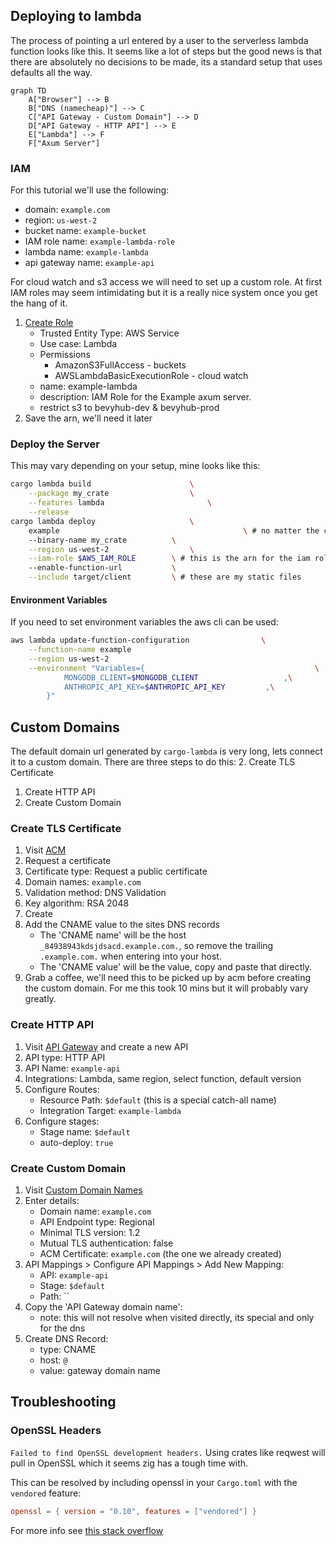 


## Deploying to lambda

The process of pointing a url entered by a user to the serverless lambda function looks like this. It seems like a lot of steps but the good news is that there are absolutely no decisions to be made, its a standard setup that uses defaults all the way.

```mermaid
graph TD
	A["Browser"] --> B
	B["DNS (namecheap)"] --> C
	C["API Gateway - Custom Domain"] --> D
	D["API Gateway - HTTP API"] --> E
	E["Lambda"] --> F
	F["Axum Server"]
```

### IAM

For this tutorial we'll use the following:
- domain: `example.com`
- region: `us-west-2`
- bucket name: `example-bucket`
- IAM role name: `example-lambda-role`
- lambda name: `example-lambda`
- api gateway name: `example-api`

For cloud watch and s3 access we will need to set up a custom role. At first IAM roles may seem intimidating but it is a really nice system once you get the hang of it.

1. [Create Role](https://us-east-1.console.aws.amazon.com/iam/home?region=us-west-2#/roles/create)
	- Trusted Entity Type: AWS Service
	- Use case: Lambda
	- Permissions
		- AmazonS3FullAccess - buckets
		- AWSLambdaBasicExecutionRole - cloud watch
	- name: example-lambda
	- description: IAM Role for the Example axum server.
	- restrict s3 to bevyhub-dev & bevyhub-prod
2. Save the arn, we'll need it later

### Deploy the Server

This may vary depending on your setup, mine looks like this:

```sh
cargo lambda build 						\
	--package my_crate					\
	--features lambda						\
	--release
cargo lambda deploy			 			\
	example											\ # no matter the crate name, the function will be called 'example'
	--binary-name my_crate			\
	--region us-west-2 					\
	--iam-role $AWS_IAM_ROLE 		\ # this is the arn for the iam role we just created
	--enable-function-url 			\
	--include target/client 		\ # these are my static files
```


#### Environment Variables

If you need to set environment variables the aws cli can be used:

```sh
aws lambda update-function-configuration 				\
	--function-name example 											\
	--region us-west-2 														\
	--environment "Variables={ 										\
			MONGODB_CLIENT=$MONGODB_CLIENT					 ,\
			ANTHROPIC_API_KEY=$ANTHROPIC_API_KEY		 ,\
		}"
```

## Custom Domains

The default domain url generated by `cargo-lambda` is very long, lets connect it to a custom domain. There are three steps to do this:
2. Create TLS Certificate
1. Create HTTP API
3. Create Custom Domain


### Create TLS Certificate

1. Visit [ACM](https://us-west-2.console.aws.amazon.com/acm/home)
2. Request a certificate
3. Certificate type: Request a public certificate
4. Domain names: `example.com`
5. Validation method: DNS Validation
6. Key algorithm: RSA 2048
7. Create
8. Add the CNAME value to the sites DNS records
	- The 'CNAME name' will be the host `_84938943kdsjdsacd.example.com.`, so remove the trailing `.example.com.` when entering into your host.
	- The 'CNAME value' will be the value, copy and paste that directly.
9. Grab a coffee, we'll need this to be picked up by acm before creating the custom domain. For me this took 10 mins but it will probably vary greatly.

### Create HTTP API

1. Visit [API Gateway](https://us-west-2.console.aws.amazon.com/apigateway/main/apis) and create a new API
2. API type: HTTP API
3. API Name: `example-api`
4. Integrations: Lambda, same region, select function, default version
5. Configure Routes:
	- Resource Path: `$default` (this is a special catch-all name)
	- Integration Target: `example-lambda`
7. Configure stages: 
	- Stage name: `$default`
	- auto-deploy: `true`

### Create Custom Domain

1. Visit [Custom Domain Names](https://us-west-2.console.aws.amazon.com/apigateway/main/publish/domain-names)
2. Enter details:
	- Domain name: `example.com`
	- API Endpoint type: Regional
	- Minimal TLS version: 1.2
	- Mutual TLS authentication: false
	- ACM Certificate: `example.com` (the one we already created)
3. API Mappings > Configure API Mappings > Add New Mapping:
	- API: `example-api`
	- Stage: `$default`
	- Path: ``
4. Copy the 'API Gateway domain name':
	- note: this will not resolve when visited directly, its special and only for the dns
6. Create DNS Record:
	- type: CNAME
	- host: `@`
	- value: gateway domain name



## Troubleshooting

### OpenSSL Headers

`Failed to find OpenSSL development headers.`
Using crates like reqwest will pull in OpenSSL which it seems zig has a tough time with.

This can be resolved by including openssl in your `Cargo.toml` with the `vendored` feature:
```toml
openssl = { version = "0.10", features = ["vendored"] }
```

For more info see [this stack overflow](https://stackoverflow.com/questions/76231924/cargo-lambda-build-does-not-find-openssl-development-headers)